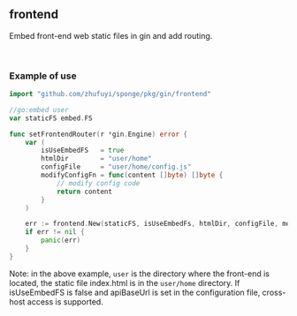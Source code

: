 ## frontend

Embed front-end web static files in gin and add routing.

<br>

### Example of use

```go
import "github.com/zhufuyi/sponge/pkg/gin/frontend"

//go:embed user
var staticFS embed.FS

func setFrontendRouter(r *gin.Engine) error {
	var (
		isUseEmbedFS   = true
		htmlDir        = "user/home"
		configFile     = "user/home/config.js"
		modifyConfigFn = func(content []byte) []byte {
			// modify config code
			return content
		}
	)

	err := frontend.New(staticFS, isUseEmbedFs, htmlDir, configFile, modifyConfigFn).SetRouter(r)
	if err != nil {
		panic(err)
	}
}
```

Note: in the above example, `user` is the directory where the front-end is located, the static file index.html is in the `user/home` directory. If isUseEmbedFS is false and apiBaseUrl is set in the configuration file, cross-host access is supported.
